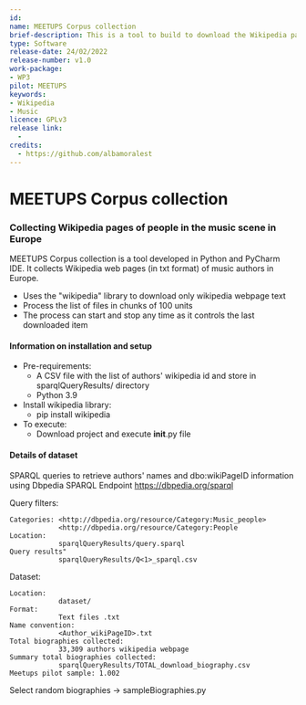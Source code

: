 ```yaml
---
id: 
name: MEETUPS Corpus collection
brief-description: This is a tool to build to download the Wikipedia pages of people in the music scene in Europe
type: Software
release-date: 24/02/2022
release-number: v1.0
work-package:
- WP3
pilot: MEETUPS
keywords:
- Wikipedia
- Music
licence: GPLv3
release link:
  - 
credits:
  - https://github.com/albamoralest
---
```


# MEETUPS Corpus collection
### Collecting Wikipedia pages of people in the music scene in Europe


MEETUPS Corpus collection is a tool developed in Python and PyCharm IDE. It collects Wikipedia web pages (in txt format) of music authors in Europe.

- Uses the "wikipedia" library to download only wikipedia webpage text
- Process the list of files in chunks of 100 units
- The process can start and stop any time as it controls the last downloaded item


#### Information on installation and setup

- Pre-requirements:
  - A CSV file with the list of authors' wikipedia id and store in sparqlQueryResults/ directory
  - Python 3.9
- Install wikipedia library:
  - pip install wikipedia
- To execute:
  - Download project and execute __init__.py file

#### Details of dataset

SPARQL queries to retrieve authors' names and dbo:wikiPageID information using Dbpedia SPARQL Endpoint https://dbpedia.org/sparql

Query filters:
  
    Categories: <http://dbpedia.org/resource/Category:Music_people>
                <http://dbpedia.org/resource/Category:People
    Location:
                sparqlQueryResults/query.sparql
    Query results"
                sparqlQueryResults/Q<1>_sparql.csv

Dataset:
    
    Location:
                dataset/
    Format:
                Text files .txt
    Name convention:
                <Author_wikiPageID>.txt
    Total biographies collected: 
                33,309 authors wikipedia webpage
    Summary total biographies collected: 
                sparqlQueryResults/TOTAL_download_biography.csv
    Meetups pilot sample: 1.002

Select random biographies -> sampleBiographies.py

